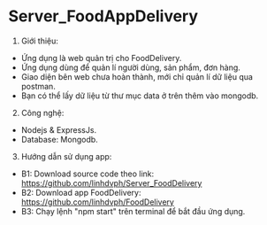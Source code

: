 # Server_FoodAppDelivery
1. Giới thiệu:
  - Ứng dụng là web quản trị cho FoodDelivery.
  - Ứng dụng dùng để quản lí người dùng, sản phẩm, đơn hàng.
  - Giao diện bên web chưa hoàn thành, mới chỉ quản lí dữ liệu qua postman.
  - Bạn có thể lấy dữ liệu từ thư mục data ở trên thêm vào mongodb.
2. Công nghệ:
  - Nodejs & ExpressJs.
  - Database: Mongodb.
3. Hướng dẫn sử dụng app:
  - B1: Download source code theo link: https://github.com/linhdvph/Server_FoodDelivery
  - B2: Download app FoodDelivery: https://github.com/linhdvph/FoodDelivery
  - B3: Chạy lệnh "npm start" trên terminal để bắt đầu ứng dụng.
